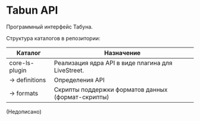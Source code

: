 Tabun API
=========

Программный интерфейс Табуна.

Структура каталогов в репозитории:

| Каталог           | Назначение                                         |
|-------------------|----------------------------------------------------|
| core-ls-plugin    | Реализация ядра API в виде плагина для LiveStreet. |
| -> definitions    | Определения API                                    |
| -> formats        | Скрипты поддержки форматов данных (формат-скрипты) |

(Недописано)
